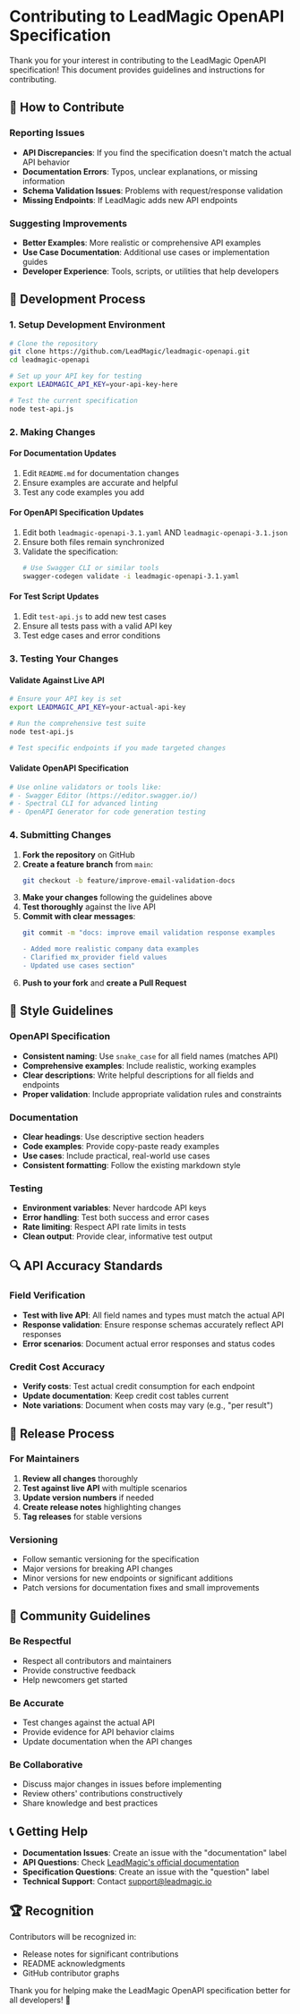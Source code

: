 # Contributing to LeadMagic OpenAPI Specification

Thank you for your interest in contributing to the LeadMagic OpenAPI specification! This document provides guidelines and instructions for contributing.

## 🎯 How to Contribute

### Reporting Issues
- **API Discrepancies**: If you find the specification doesn't match the actual API behavior
- **Documentation Errors**: Typos, unclear explanations, or missing information
- **Schema Validation Issues**: Problems with request/response validation
- **Missing Endpoints**: If LeadMagic adds new API endpoints

### Suggesting Improvements
- **Better Examples**: More realistic or comprehensive API examples
- **Use Case Documentation**: Additional use cases or implementation guides
- **Developer Experience**: Tools, scripts, or utilities that help developers

## 🔄 Development Process

### 1. Setup Development Environment

```bash
# Clone the repository
git clone https://github.com/LeadMagic/leadmagic-openapi.git
cd leadmagic-openapi

# Set up your API key for testing
export LEADMAGIC_API_KEY=your-api-key-here

# Test the current specification
node test-api.js
```

### 2. Making Changes

#### For Documentation Updates
1. Edit `README.md` for documentation changes
2. Ensure examples are accurate and helpful
3. Test any code examples you add

#### For OpenAPI Specification Updates
1. Edit both `leadmagic-openapi-3.1.yaml` AND `leadmagic-openapi-3.1.json`
2. Ensure both files remain synchronized
3. Validate the specification:
   ```bash
   # Use Swagger CLI or similar tools
   swagger-codegen validate -i leadmagic-openapi-3.1.yaml
   ```

#### For Test Script Updates
1. Edit `test-api.js` to add new test cases
2. Ensure all tests pass with a valid API key
3. Test edge cases and error conditions

### 3. Testing Your Changes

#### Validate Against Live API
```bash
# Ensure your API key is set
export LEADMAGIC_API_KEY=your-actual-api-key

# Run the comprehensive test suite
node test-api.js

# Test specific endpoints if you made targeted changes
```

#### Validate OpenAPI Specification
```bash
# Use online validators or tools like:
# - Swagger Editor (https://editor.swagger.io/)
# - Spectral CLI for advanced linting
# - OpenAPI Generator for code generation testing
```

### 4. Submitting Changes

1. **Fork the repository** on GitHub
2. **Create a feature branch** from `main`:
   ```bash
   git checkout -b feature/improve-email-validation-docs
   ```
3. **Make your changes** following the guidelines above
4. **Test thoroughly** against the live API
5. **Commit with clear messages**:
   ```bash
   git commit -m "docs: improve email validation response examples
   
   - Added more realistic company data examples
   - Clarified mx_provider field values
   - Updated use cases section"
   ```
6. **Push to your fork** and **create a Pull Request**

## 📝 Style Guidelines

### OpenAPI Specification
- **Consistent naming**: Use `snake_case` for all field names (matches API)
- **Comprehensive examples**: Include realistic, working examples
- **Clear descriptions**: Write helpful descriptions for all fields and endpoints
- **Proper validation**: Include appropriate validation rules and constraints

### Documentation
- **Clear headings**: Use descriptive section headers
- **Code examples**: Provide copy-paste ready examples
- **Use cases**: Include practical, real-world use cases
- **Consistent formatting**: Follow the existing markdown style

### Testing
- **Environment variables**: Never hardcode API keys
- **Error handling**: Test both success and error cases
- **Rate limiting**: Respect API rate limits in tests
- **Clean output**: Provide clear, informative test output

## 🔍 API Accuracy Standards

### Field Verification
- **Test with live API**: All field names and types must match the actual API
- **Response validation**: Ensure response schemas accurately reflect API responses
- **Error scenarios**: Document actual error responses and status codes

### Credit Cost Accuracy
- **Verify costs**: Test actual credit consumption for each endpoint
- **Update documentation**: Keep credit cost tables current
- **Note variations**: Document when costs may vary (e.g., "per result")

## 🚀 Release Process

### For Maintainers
1. **Review all changes** thoroughly
2. **Test against live API** with multiple scenarios
3. **Update version numbers** if needed
4. **Create release notes** highlighting changes
5. **Tag releases** for stable versions

### Versioning
- Follow semantic versioning for the specification
- Major versions for breaking API changes
- Minor versions for new endpoints or significant additions
- Patch versions for documentation fixes and small improvements

## 🤝 Community Guidelines

### Be Respectful
- Respect all contributors and maintainers
- Provide constructive feedback
- Help newcomers get started

### Be Accurate
- Test changes against the actual API
- Provide evidence for API behavior claims
- Update documentation when the API changes

### Be Collaborative
- Discuss major changes in issues before implementing
- Review others' contributions constructively
- Share knowledge and best practices

## 📞 Getting Help

- **Documentation Issues**: Create an issue with the "documentation" label
- **API Questions**: Check [LeadMagic's official documentation](https://docs.leadmagic.io)
- **Specification Questions**: Create an issue with the "question" label
- **Technical Support**: Contact [support@leadmagic.io](mailto:support@leadmagic.io)

## 🏆 Recognition

Contributors will be recognized in:
- Release notes for significant contributions
- README acknowledgments
- GitHub contributor graphs

Thank you for helping make the LeadMagic OpenAPI specification better for all developers! 🎉 